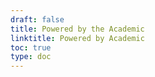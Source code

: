 ```yaml
---
draft: false
title: Powered by the Academic  
linktitle: Powered by Academic
toc: true
type: doc
---
```

